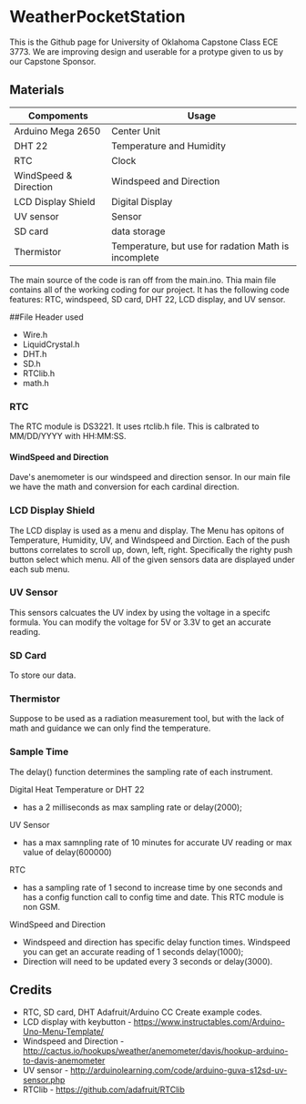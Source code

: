 # WeatherPocketStation
This is the Github page for University of Oklahoma Capstone Class ECE 3773.
We are improving design and userable for a protype given to us by our Capstone Sponsor.


## Materials

Compoments | Usage | 
------------ | -------------
Arduino Mega 2650 | Center Unit
DHT 22 | Temperature and Humidity
RTC | Clock
WindSpeed & Direction | Windspeed and Direction
LCD Display Shield | Digital Display
UV sensor | Sensor
SD card | data storage
Thermistor | Temperature, but use for radation Math is incomplete  

The main source of the code is ran off from the main.ino. Thia main file contains all of the working coding for our project. It has the following code features: RTC, windspeed, SD card, DHT 22, LCD display, and UV sensor.

##File Header used
- Wire.h
- LiquidCrystal.h
- DHT.h
- SD.h
- RTClib.h
- math.h

### RTC
The RTC module is DS3221. It uses rtclib.h file. This is calbrated to MM/DD/YYYY with HH:MM:SS. 

#### WindSpeed and Direction
Dave's anemometer is our windspeed and direction sensor. In our main file we have the math and conversion for each cardinal direction.

### LCD Display Shield
The LCD display is used as a menu and display. The Menu has opitons of Temperature, Humidity, UV, and Windspeed and Dirction.
Each of the push buttons correlates to scroll up, down, left, right. Specifically the righty push button select which menu. 
All of the given sensors data are displayed under each sub menu.

### UV Sensor
This sensors calcuates the UV index by using the voltage in a specifc formula. You can modify the voltage for 5V or 3.3V to get an accurate reading. 

### SD Card
To store our data.

### Thermistor
Suppose to be used as a radiation measurement tool, but with the lack of math and guidance we can only find the temperature.

### Sample Time
The delay() function determines the sampling rate of each instrument.

Digital Heat Temperature or DHT 22
- has a 2 milliseconds as max sampling rate or delay(2000);

UV Sensor
- has a max samnpling rate of 10 minutes for accurate UV reading or max value of delay(600000)

RTC
- has a sampling rate of 1 second to increase time by one seconds and has a config function call to config time and date. This RTC module is non GSM.

WindSpeed and Direction
- Windspeed and direction has specific delay function times. Windspeed you can get an accurate reading of 1 seconds delay(1000);
- Direction will need to be updated every 3 seconds or delay(3000).


## Credits 
- RTC, SD card, DHT Adafruit/Arduino CC Create example codes.
- LCD display with keybutton - https://www.instructables.com/Arduino-Uno-Menu-Template/
- Windspeed and Direction - http://cactus.io/hookups/weather/anemometer/davis/hookup-arduino-to-davis-anemometer
- UV sensor - http://arduinolearning.com/code/arduino-guva-s12sd-uv-sensor.php
- RTClib - https://github.com/adafruit/RTClib

